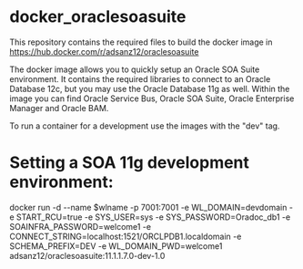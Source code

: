 # docker_oraclesoasuite

This repository contains the required files to build the docker image in https://hub.docker.com/r/adsanz12/oraclesoasuite

The docker image allows you to quickly setup an Oracle SOA Suite environment. It contains the required libraries to connect to an Oracle Database 12c, but you may use the Oracle Database 11g as well. Within the image you can find Oracle Service Bus, Oracle SOA Suite, Oracle Enterprise Manager and Oracle BAM.

To run a container for a development use the images with the "dev" tag.

# Setting a SOA 11g development environment:

docker run -d --name $wlname -p 7001:7001 -e WL_DOMAIN=devdomain -e START_RCU=true -e SYS_USER=sys -e SYS_PASSWORD=Oradoc_db1 -e SOAINFRA_PASSWORD=welcome1 -e CONNECT_STRING=localhost:1521/ORCLPDB1.localdomain -e SCHEMA_PREFIX=DEV -e WL_DOMAIN_PWD=welcome1 adsanz12/oraclesoasuite:11.1.1.7.0-dev-1.0
